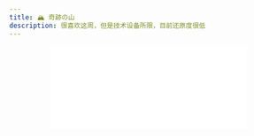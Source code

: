 ```yaml
---
title: 🏔️ 奇跡の山
description: 很喜欢这周，但是技术设备所限，目前还原度很低
---
```


<center>
<iframe
  frameborder="no"
  border="0"
  marginwidth="0"
  marginheight="0"
  width=355
  height=150
  src="//music.163.com/outchain/player?type=2&id=1323087576&auto=0"
/>
<p style="text-align: center;">
  <a rel="nofollow" href="https://music.163.com/#/song?id=1323087576">网易云直达</a>
</p>
</center>

---

> 正在学这首曲子，很好听，还有十多天中考了，加油❤
> <name>JX-Tiamo</name>

> 听着觉得这版像凌晨，原版像黎明，矫情了
> <name>SunSunSunStar</name>

> 打开电视，戴上耳机，声音充斥整个房间，我一个人听着，想了想，想睡觉。
> <name>亚唐时代</name>

> 忘记从哪个摇滚还是金属的群里关注的作者了??? 万万没想到，是个弹岸部的文艺青年
> <name>帐号已注销</name>

> Lionad，我是北方死宅莱茵金属啊！借母上的手机来评论啦！支持你啊！
> <name>威粘-米尔湿</name>

> 来晚了，记得这首曲子是大一刚开学睡不着的时候经常会听的一首，非常感谢大佬再次让人想起那段日子。🏻
> <name>新月之舞</name>

> 是什么让我深夜不睡，啊，这位老弟
> <name>雪雪患上拖延症了</name>

> 每首曲子弹的都好好听，我都很喜欢耶
> <name>越陌度阡cwl</name>

> 音质变好了奈斯
> <name>MX-LI</name>
